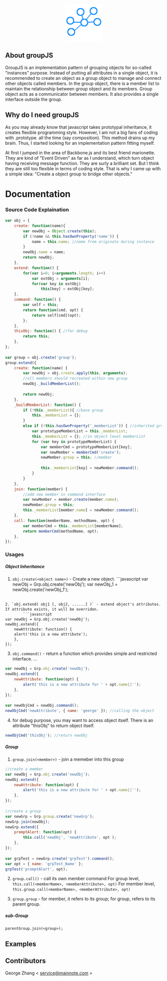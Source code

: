 <p align="center">
  <img src="https://github.com/mainnote/groupJS/blob/master/logo.png" alt="groupJS logo" />
</p>

## About groupJS

GroupJS is an implementation pattern of grouping objects for so-called "instances" purpose. Instead of putting all attributes in a single object, it is recommended to create an object as a group object to manage and connect other objects called members. In the group object, there is a member list to maintain the relationship between group object and its members. Group object acts as a communicator between members. It also provides a single interface outside the group.

## Why do I need groupJS

As you may already know that javascript takes prototypal inheritance, it creates flexible programming style. However, I am not a big fans of coding with .prototype. all the time (say composition). This method drains up my brain. Thus, I started looking for an implementation pattern fitting myself. 

At first I jumped in the area of Backbone.js and its best friend marionette. They are kind of "Event Driven" as far as I understand, which turn object having receiving message function. They are surly a brilliant set. But I think they are still too flexible in terms of coding style. That is why I came up with a simple idea: "Create a object group to bridge other objects."

# Documentation

### Source Code Explaination

```javascript
var obj = {
    create: function(name){
        var newObj = Object.create(this);
        if (!name && this.hasOwnProperty('name')) {
            name = this.name; //name from originate during instance
        }
        newObj.name = name;
        return newObj;
    },
    extend: function() {
        for(var i=0; i<arguments.length; i++)
            var extObj = arguments[i];
            for(var key in extObj)
                this[key] = extObj[key];
    },
    command: function() {
        var self = this;
        return function(cmd, opt) {
            return self[cmd](opt);
        };
    },
    thisObj: function() { //for debug
        return this;
    },
};

var group = obj.create('group');
group.extend({
    create: function(name) {
        var newObj = obj.create.apply(this, arguments);
        //all members should recreated within new group
        newObj._buildMemberList();
        
        return newObj;
    },
    _buildMemberList: function() {
        if (!this._memberList){ //base group
            this._memberList = {};
        }
        else if (!this.hasOwnProperty('_memberList')) { //inherited group
            var prototypeMemberList = this._memberList;
            this._memberList = {}; //in object level memberList
            for (var key in prototypeMemberList) {
                var memberCmd = prototypeMemberList[key];
                var newMember = memberCmd('create');
                newMember.group = this; //member
                
                this._memberList[key] = newMember.command();
            }
        }
    },
    join: function(member) {
        //add new member in command interface
        var newMember = member.create(member.name);
        newMember.group = this;
        this._memberList[member.name] = newMember.command();
    },
    call: function(memberName, methodName, opt) {
        var memberCmd = this._memberList[memberName];
        return memberCmd(methodName, opt);
    },
});
```

### Usages
##### Object Inheritance

1. `obj.create(<object name>)` - Create a new object.
        ```javascript
var newObj = Grp.obj.create('newObj');
var newObj_1 = newObj.create('newObj_1');
```

2. `obj.extend( obj1 [, obj2, ......] )` - extend object's attributes. If attribute exists, it will be overriden.    
        ```javascript
var newObj = Grp.obj.create('newObj');
newObj.extend({
    newAttribute: function() {
    alert('this is a new attribute');
    },
});
```

3. `obj.command()` - return a function which provides simple and restricted interface.
...
```javascript
var newObj = Grp.obj.create('newObj');
newObj.extend({
    newAttribute: function(opt) {
        alert('this is a new attribute for ' + opt.name||'');
    },
});

var newObjCmd = newObj.command();
newObjCmd('newAttribute', { name: 'george' }); //calling the object
```
4. for debug purpose, you may want to access object itself. There is an attribute "thisObj" to return object itself.
```javascript
newObjCmd('thisObj'); //return newObj
```

##### Group

1. `group.join(<member>)` - join a memeber into this group
```javascript
//create a member
var newObj = Grp.obj.create('newObj');
newObj.extend({
    newAttribute: function(opt) {
        alert('this is a new attribute for ' + opt.name||'');
    },
});

//create a group
var newGrp = Grp.group.create('newGrp');
newGrp.join(newObj);
newGrp.extend({
    promptAlert: function(opt) {
        this.call('newObj', 'newAttribute', opt );
    },
});

var grpTest = newGrp.create('grpTest').command();
var opt = { name: 'grpTest_Name' };
grpTest('promptAlert', opt);
```
2. `group.call()`  - call its own member command
For group level, `this.call(<memberName>, <memberAttribute>, opt)`
For member level, `this.group.call(<memberName>, <memberAttribute>, opt)`

3. `group.group` - for member, it refers to its group; for group, refers to its parent group.

##### sub-Group
`parentGroup.join(<group>);`

## Examples


## Contributors

George Zhang < service@mainnote.com >